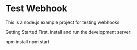 # Test Webhook
This is a node.js example project for testing webhooks

Getting Started
First, install and run the development server:

npm install
npm start